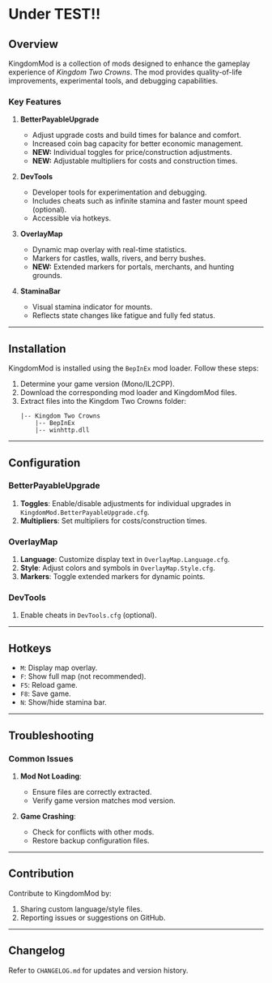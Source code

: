 # Under TEST!!

## Overview
KingdomMod is a collection of mods designed to enhance the gameplay experience of *Kingdom Two Crowns*. The mod provides quality-of-life improvements, experimental tools, and debugging capabilities.

### Key Features
1. **BetterPayableUpgrade**
   - Adjust upgrade costs and build times for balance and comfort.
   - Increased coin bag capacity for better economic management.
   - **NEW:** Individual toggles for price/construction adjustments.
   - **NEW:** Adjustable multipliers for costs and construction times.

2. **DevTools**
   - Developer tools for experimentation and debugging.
   - Includes cheats such as infinite stamina and faster mount speed (optional).
   - Accessible via hotkeys.

3. **OverlayMap**
   - Dynamic map overlay with real-time statistics.
   - Markers for castles, walls, rivers, and berry bushes.
   - **NEW:** Extended markers for portals, merchants, and hunting grounds.

4. **StaminaBar**
   - Visual stamina indicator for mounts.
   - Reflects state changes like fatigue and fully fed status.

---

## Installation
KingdomMod is installed using the `BepInEx` mod loader. Follow these steps:

1. Determine your game version (Mono/IL2CPP).
2. Download the corresponding mod loader and KingdomMod files.
3. Extract files into the Kingdom Two Crowns folder:
   ```
   |-- Kingdom Two Crowns
       |-- BepInEx
       |-- winhttp.dll
   ```

---

## Configuration
### BetterPayableUpgrade
1. **Toggles**: Enable/disable adjustments for individual upgrades in `KingdomMod.BetterPayableUpgrade.cfg`.
2. **Multipliers**: Set multipliers for costs/construction times.

### OverlayMap
1. **Language**: Customize display text in `OverlayMap.Language.cfg`.
2. **Style**: Adjust colors and symbols in `OverlayMap.Style.cfg`.
3. **Markers**: Toggle extended markers for dynamic points.

### DevTools
1. Enable cheats in `DevTools.cfg` (optional).

---

## Hotkeys
- `M`: Display map overlay.
- `F`: Show full map (not recommended).
- `F5`: Reload game.
- `F8`: Save game.
- `N`: Show/hide stamina bar.

---

## Troubleshooting
### Common Issues
1. **Mod Not Loading**:
   - Ensure files are correctly extracted.
   - Verify game version matches mod version.

2. **Game Crashing**:
   - Check for conflicts with other mods.
   - Restore backup configuration files.

---

## Contribution
Contribute to KingdomMod by:
1. Sharing custom language/style files.
2. Reporting issues or suggestions on GitHub.

---

## Changelog
Refer to `CHANGELOG.md` for updates and version history.

